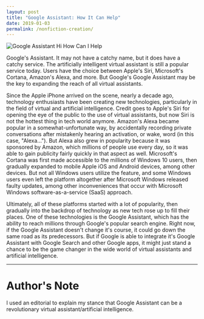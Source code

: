 ```yaml
---
layout: post
title: "Google Assistant: How It Can Help"
date: 2019-01-03
permalink: /nonfiction-creation/
---
```


![Google Assistant Hi How Can I Help](https://c1.staticflickr.com/4/3704/32335243084_ec325d7c3f.jpg)

Google's Assistant. It may not have a catchy name, but it does have a catchy service. The artificially intelligent virtual assistant is still a popular service today. Users have the choice between Apple's Siri, Microsoft's Cortana, Amazon's Alexa, and more. But Google's Google Assistant may be the key to expanding the reach of all virtual assistants.  

Since the Apple iPhone arrived on the scene, nearly a decade ago, technology enthusiasts have been creating new technologies, particularly in the field of virtual and artificial intelligence. Credit goes to Apple's Siri for opening the eye of the public to the use of virtual assistants, but now Siri is not the hottest thing in tech world anymore. Amazon's Alexa became popular in a somewhat-unfortunate way, by accidentally recording private conversations after mistakenly hearing an activation, or wake, word (in this case, "Alexa..."). But Alexa also grew in popularity because it was sponsored by Amazon, which millions of people use every day, so it was able to gain publicity fairly quickly in that aspect as well. Microsoft's Cortana was first made accessible to the millions of Windows 10 users, then gradually expanded to mobile Apple iOS and Android devices, among other devices. But not all Windows users utilize the feature, and some Windows users even left the platform altogether after Microsoft Windows released faulty updates, among other inconveniences that occur with Microsoft Windows software-as-a-service (SaaS) approach.

Ultimately, all of these platforms started with a lot of popularity, then gradually into the backdrop of technology as new tech rose up to fill their places. One of these technologies is the Google Assistant, which has the ability to reach millions through Google's popular search engine. Right now, if the Google Assistant doesn't change it's course, it could go down the same road as its predecessors. But if Google is able to integrate it's Google Assistant with  Google Search and other Google apps, it might just stand a chance to be the game changer in the wide world of virtual assistants and artificial intelligence.

___

# Author's Note
I used an editorial to explain my stance that Google Assistant can be a revolutionary virtual assistant/artificial intelligence.
